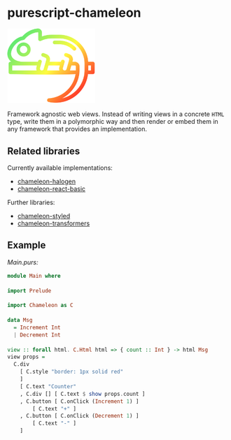 # purescript-chameleon

<img src="https://github.com/thought2/assets/blob/407d97eba23f3137572f43ea6b754fb591d415bb/chameleon/logo.svg" width="200">

Framework agnostic web views. Instead of writing views in a concrete `HTML` type, write them in a polymorphic way and then render or embed them in any framework that provides an implementation.

## Related libraries

Currently available implementations:
  - [chameleon-halogen](https://github.com/thought2/purescript-chameleon-halogen)
  - [chameleon-react-basic](https://github.com/thought2/purescript-chameleon-react-basic)

Further libraries:
  - [chameleon-styled](https://github.com/thought2/purescript-chameleon-styled)
  - [chameleon-transformers](https://github.com/thought2/purescript-chameleon-transformers)


## Example

<!-- START example -->
*Main.purs:*
```hs
module Main where

import Prelude

import Chameleon as C

data Msg
  = Increment Int
  | Decrement Int

view :: forall html. C.Html html => { count :: Int } -> html Msg
view props =
  C.div
    [ C.style "border: 1px solid red"
    ]
    [ C.text "Counter"
    , C.div [] [ C.text $ show props.count ]
    , C.button [ C.onClick (Increment 1) ]
        [ C.text "+" ]
    , C.button [ C.onClick (Decrement 1) ]
        [ C.text "-" ]
    ]
```
<!-- END example -->